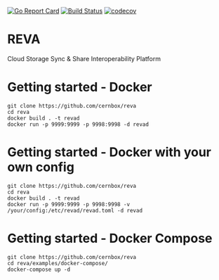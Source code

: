 [![Go Report Card](https://goreportcard.com/badge/github.com/cernbox/reva)](https://goreportcard.com/report/github.com/cernbox/reva) [![Build Status](https://travis-ci.org/cernbox/reva.svg?branch=master)](https://travis-ci.org/cernbox/reva) [![codecov](https://codecov.io/gh/cernbox/reva/branch/master/graph/badge.svg)](https://codecov.io/gh/cernbox/reva)


# REVA

Cloud Storage Sync & Share Interoperability Platform

# Getting started - Docker

```
git clone https://github.com/cernbox/reva
cd reva
docker build . -t revad
docker run -p 9999:9999 -p 9998:9998 -d revad
```

# Getting started - Docker with your own config

```
git clone https://github.com/cernbox/reva
cd reva
docker build . -t revad
docker run -p 9999:9999 -p 9998:9998 -v /your/config:/etc/revad/revad.toml -d revad
```

# Getting started - Docker Compose

```
git clone https://github.com/cernbox/reva
cd reva/examples/docker-compose/
docker-compose up -d
```
